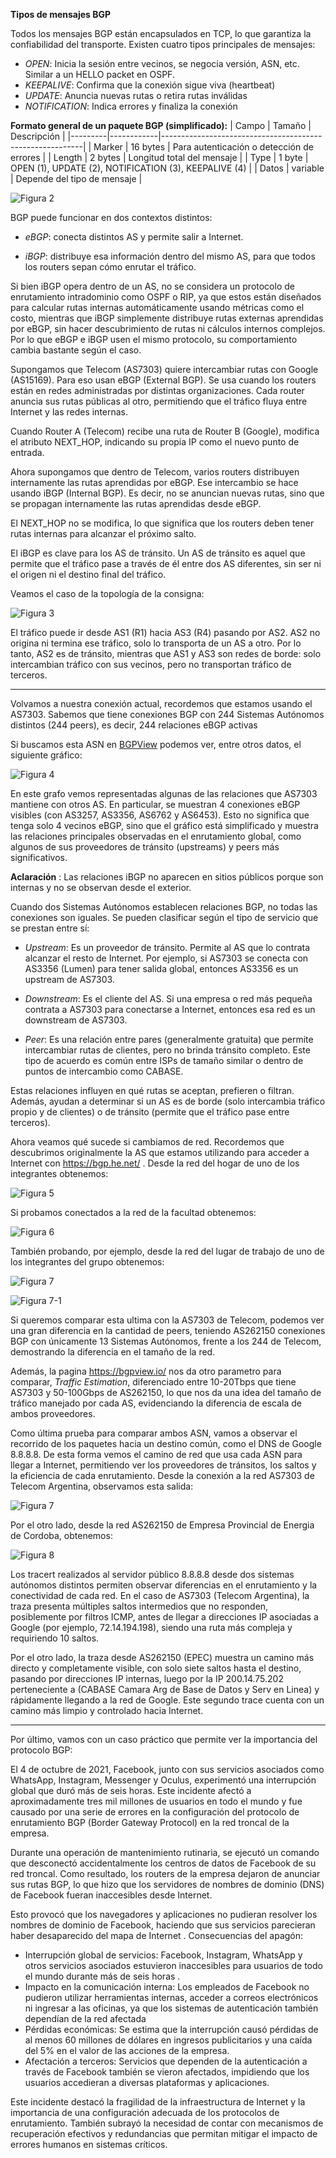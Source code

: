 **Tipos de mensajes BGP**

Todos los mensajes BGP están encapsulados en TCP, lo que garantiza la confiabilidad del transporte. Existen cuatro tipos principales de mensajes:
- *OPEN*: Inicia la sesión entre vecinos, se negocia versión, ASN, etc. Similar a un 	HELLO packet en OSPF.
- *KEEPALIVE*: Confirma que la conexión sigue viva (heartbeat)
- *UPDATE*: Anuncia nuevas rutas o retira rutas inválidas
- *NOTIFICATION*: Indica errores y finaliza la conexión

**Formato general de un paquete BGP (simplificado):**
| Campo   | Tamaño     | Descripción                                              |
|---------|------------|----------------------------------------------------------|
| Marker  | 16 bytes   | Para autenticación o detección de errores               |
| Length  | 2 bytes    | Longitud total del mensaje                               |
| Type    | 1 byte     | OPEN (1), UPDATE (2), NOTIFICATION (3), KEEPALIVE (4)    |
| Datos   | variable   | Depende del tipo de mensaje                              |


![Figura 2](imagen/Figura2Parte1.png)


BGP puede funcionar en dos contextos distintos: 

- *eBGP*: conecta distintos AS y permite salir a Internet.

- *iBGP*: distribuye esa información dentro del mismo AS, para que todos los routers sepan cómo enrutar el tráfico.
 
Si bien iBGP opera dentro de un AS, no se considera un protocolo de enrutamiento intradominio como OSPF o RIP, ya que estos están diseñados para calcular rutas internas automáticamente usando métricas como el costo, mientras que iBGP simplemente distribuye rutas externas aprendidas por eBGP, sin hacer descubrimiento de rutas ni cálculos internos complejos. Por lo que eBGP e iBGP usen el mismo protocolo, su comportamiento cambia bastante según el caso.

Supongamos que Telecom (AS7303) quiere intercambiar rutas con Google (AS15169). Para eso usan eBGP (External BGP). Se usa cuando los routers están en redes administradas por distintas organizaciones. Cada router anuncia sus rutas públicas al otro, permitiendo que el tráfico fluya entre Internet y las redes internas.


Cuando Router A (Telecom) recibe una ruta de Router B (Google), modifica el atributo NEXT_HOP, indicando su propia IP como el nuevo punto de entrada.


Ahora supongamos que dentro de Telecom, varios routers distribuyen internamente las rutas aprendidas por eBGP. Ese intercambio se hace usando iBGP (Internal BGP). Es decir, no se anuncian nuevas rutas, sino que se propagan internamente las rutas aprendidas desde eBGP.


El NEXT_HOP no se modifica, lo que significa que los routers deben tener rutas internas para alcanzar el próximo salto.



El iBGP es clave para los AS de tránsito. Un AS de tránsito es aquel que permite que el tráfico pase a través de él entre dos AS diferentes, sin ser ni el origen ni el destino final del tráfico. 


Veamos el caso de la topología de la consigna:

![Figura 3](imagen/Figura3Parte1.png)


El tráfico puede ir desde AS1 (R1) hacia AS3 (R4) pasando por AS2. AS2 no origina ni termina ese tráfico, solo lo transporta de un AS a otro. Por lo tanto, AS2 es de tránsito, mientras que AS1 y AS3 son redes de borde: solo intercambian tráfico con sus vecinos, pero no transportan tráfico de terceros.

---

Volvamos a nuestra conexión actual, recordemos que estamos usando el AS7303. Sabemos que tiene conexiones BGP con 244 Sistemas Autónomos distintos (244 peers), es decir, 244 relaciones eBGP activas

Si buscamos esta ASN en [BGPView](https://bgpview.io/) podemos ver, entre otros datos,  el siguiente gráfico:


![Figura 4](imagen/Figura4Parte1.png)

En este grafo vemos representadas algunas de las relaciones que AS7303 mantiene con otros AS. En particular, se muestran 4 conexiones eBGP visibles (con AS3257, AS3356, AS6762 y AS6453).
Esto no significa que tenga solo 4 vecinos eBGP, sino que el gráfico está simplificado y muestra las relaciones principales observadas en el enrutamiento global, como algunos de sus proveedores de tránsito (upstreams) y peers más significativos.

**Aclaración** : Las relaciones iBGP no aparecen en sitios públicos porque son internas y no se observan desde el exterior.

Cuando dos Sistemas Autónomos establecen relaciones BGP, no todas las conexiones son iguales. Se pueden clasificar según el tipo de servicio que se prestan entre sí:
- *Upstream*: Es un proveedor de tránsito. Permite al AS que lo contrata alcanzar el resto de Internet. Por ejemplo, si AS7303 se conecta con AS3356 (Lumen) para tener salida global, entonces AS3356 es un upstream de AS7303.


- *Downstream*: Es el cliente del AS. Si una empresa o red más pequeña contrata a AS7303 para conectarse a Internet, entonces esa red es un downstream de AS7303.


- *Peer*: Es una relación entre pares (generalmente gratuita) que permite intercambiar rutas de clientes, pero no brinda tránsito completo. Este tipo de acuerdo es común entre ISPs de tamaño similar o dentro de puntos de intercambio como CABASE.

Estas relaciones influyen en qué rutas se aceptan, prefieren o filtran. Además, ayudan a determinar si un AS es de borde (solo intercambia tráfico propio y de clientes) o de tránsito (permite que el tráfico pase entre terceros).

Ahora veamos qué sucede si cambiamos de red. Recordemos que descubrimos originalmente la AS que estamos utilizando para acceder a Internet con https://bgp.he.net/ . Desde la red del hogar de uno de los integrantes obtenemos:

![Figura 5](imagen/Figura5Parte1.png)

Si probamos conectados a la red de la facultad obtenemos:

![Figura 6](imagen/Figura5-1Parte1.png)

También probando, por ejemplo, desde la red del lugar de trabajo de uno de los integrantes del grupo obtenemos:

![Figura 7](imagen/Figura6Parte1.png)


![Figura 7-1](imagen/Figura6-1Parte1.png)

Si queremos comparar esta ultima con la AS7303 de Telecom, podemos ver una gran diferencia en la cantidad de peers, teniendo AS262150  conexiones BGP con únicamente 13 Sistemas Autónomos, frente a los 244 de Telecom, demostrando la diferencia en el tamaño de la red. 

Además, la pagina https://bgpview.io/ nos da otro parametro para comparar, _Traffic Estimation_, diferenciado entre 10-20Tbps que tiene AS7303 y 50-100Gbps de AS262150,  lo que nos da una idea del tamaño de tráfico manejado por cada AS, evidenciando la diferencia de escala de ambos proveedores.

Como última prueba para comparar ambos ASN, vamos a observar el recorrido de los paquetes hacia un destino común, como el DNS de Google 8.8.8.8. De esta forma vemos el camino de red que usa cada ASN para llegar a Internet, permitiendo ver los proveedores de tránsitos, los saltos y la eficiencia de cada enrutamiento. 
Desde la conexión a la red AS7303 de Telecom Argentina, observamos esta salida:

![Figura 7](imagen/Figura7Parte1.png)

Por el otro lado, desde la red AS262150 de Empresa Provincial de Energia de Cordoba, obtenemos:

![Figura 8](imagen/Figura8Parte1.png)

Los tracert realizados al servidor público 8.8.8.8 desde dos sistemas autónomos distintos permiten observar diferencias en el enrutamiento y la conectividad de cada red. En el caso de AS7303 (Telecom Argentina), la traza presenta múltiples saltos intermedios que no responden, posiblemente por filtros ICMP, antes de llegar a direcciones IP asociadas a Google (por ejemplo, 72.14.194.198), siendo una ruta más compleja y requiriendo 10 saltos. 

Por el otro lado, la traza desde AS262150 (EPEC) muestra un camino más directo y completamente visible, con solo siete saltos hasta el destino, pasando por direcciones IP internas, luego por la IP 200.14.75.202 perteneciente a (CABASE Camara Arg de Base de Datos y Serv en Linea) y rápidamente llegando a la red de Google. Este segundo trace cuenta con un camino más limpio y controlado hacia Internet.

---

Por último, vamos con un caso práctico que permite ver la importancia del protocolo BGP:

El 4 de octubre de 2021, Facebook, junto con sus servicios asociados como WhatsApp, Instagram, Messenger y Oculus, experimentó una interrupción global que duró más de seis horas. Este incidente afectó a aproximadamente tres mil millones de usuarios en todo el mundo y fue causado por una serie de errores en la configuración del protocolo de enrutamiento BGP (Border Gateway Protocol) en la red troncal de la empresa.

Durante una operación de mantenimiento rutinaria, se ejecutó un comando que desconectó accidentalmente los centros de datos de Facebook de su red troncal. Como resultado, los routers de la empresa dejaron de anunciar sus rutas BGP, lo que hizo que los servidores de nombres de dominio (DNS) de Facebook fueran inaccesibles desde Internet. 

Esto provocó que los navegadores y aplicaciones no pudieran resolver los nombres de dominio de Facebook, haciendo que sus servicios parecieran haber desaparecido del mapa de Internet .
Consecuencias del apagón:

- Interrupción global de servicios: Facebook, Instagram, WhatsApp y otros servicios asociados estuvieron inaccesibles para usuarios de todo el mundo durante más de seis horas .
- Impacto en la comunicación interna: Los empleados de Facebook no pudieron utilizar herramientas internas, acceder a correos electrónicos ni ingresar a las oficinas, ya que los sistemas de autenticación también dependían de la red afectada
- Pérdidas económicas: Se estima que la interrupción causó pérdidas de al menos 60 millones de dólares en ingresos publicitarios y una caída del 5% en el valor de las acciones de la empresa. 
- Afectación a terceros: Servicios que dependen de la autenticación a través de Facebook también se vieron afectados, impidiendo que los usuarios accedieran a diversas plataformas y aplicaciones.

Este incidente destacó la fragilidad de la infraestructura de Internet y la importancia de una configuración adecuada de los protocolos de enrutamiento. También subrayó la necesidad de contar con mecanismos de recuperación efectivos y redundancias que permitan mitigar el impacto de errores humanos en sistemas críticos.


